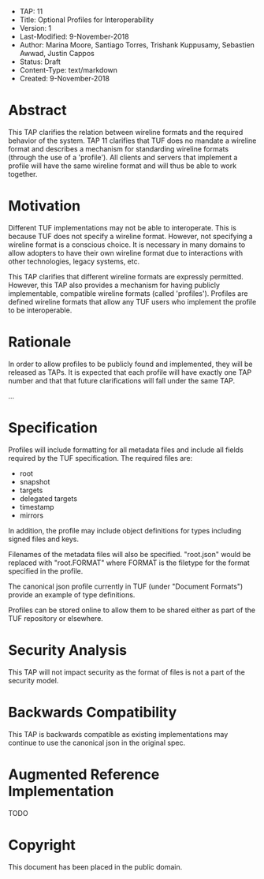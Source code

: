 * TAP: 11
* Title: Optional Profiles for Interoperability
* Version: 1
* Last-Modified: 9-November-2018
* Author: Marina Moore, Santiago Torres, Trishank Kuppusamy, Sebastien Awwad, Justin Cappos
* Status: Draft
* Content-Type: text/markdown
* Created: 9-November-2018

# Abstract

This TAP clarifies the relation between wireline formats and the required behavior of the system.  TAP 11 clarifies that TUF does no mandate a wireline format and describes a mechanism for standarding wireline formats (through the use of a 'profile').  All clients and servers that implement a profile will have the same wireline format and will thus be able to work together.

# Motivation

Different TUF implementations may not be able to interoperate.  This is because TUF does not specify a wireline format.  However, not specifying a wireline format is a conscious choice.  It is necessary in many domains to allow adopters to have their own wireline format due to interactions with other technologies, legacy systems, etc.  

This TAP clarifies that different wireline formats are expressly permitted.  However, this TAP also provides a mechanism for having publicly implementable, compatible wireline formats (called 'profiles').  Profiles are defined wireline formats that allow any TUF users who implement the profile to be interoperable.

# Rationale

In order to allow profiles to be publicly found and implemented, they will be released as TAPs.  It is expected that each profile will have exactly one TAP number and that that future clarifications will fall under the same TAP.  

...

# Specification

Profiles will include formatting for all metadata files and include all fields required by the TUF specification. The required files are:
* root
* snapshot
* targets
* delegated targets
* timestamp
* mirrors

In addition, the profile may include object definitions for types including signed files and keys.

Filenames of the metadata files will also be specified. "root.json" would be replaced with "root.FORMAT" where FORMAT is the filetype for the format specified in the profile.

The canonical json profile currently in TUF (under "Document Formats") provide an example of type definitions.

Profiles can be stored online to allow them to be shared either as part of the TUF repository or elsewhere.

# Security Analysis

This TAP will not impact security as the format of files is not a part of the security model.

# Backwards Compatibility

This TAP is backwards compatible as existing implementations may continue to use the canonical json in the original spec.

# Augmented Reference Implementation

TODO

# Copyright

This document has been placed in the public domain.
